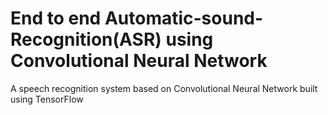 # End to end Automatic-sound-Recognition(ASR) using Convolutional Neural Network
A speech recognition system based on Convolutional Neural Network built using TensorFlow

